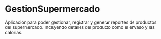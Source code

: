 # GestionSupermercado
Aplicación para poder gestionar, registrar y generar reportes de productos del supermercado. Incluyendo detalles del producto como el envaso y las calorias.
